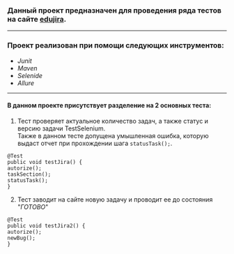 ### Данный проект предназначен для проведения ряда тестов на сайте [edujira](https://edujira.ifellow.ru/secure/Dashboard.jspa).  
***
### Проект реализован при помощи следующих инструментов:  
- *Junit*  
- *Maven*  
- *Selenide*  
- *Allure*  
***  
#### В данном проекте присутствует разделение на 2 основных теста:  
1. Тест проверяет актуальное количество задач, а также статус и версию задачи TestSelenium.  
Также в данном тесте допущена умышленная ошибка, которую выдаст отчет при прохождении шага `statusTask();`. 
````
@Test
public void testJira() {
autorize();
taskSection();
statusTask();
}
````  
2. Тест заводит на сайте новую задачу и проводит ее до состояния "*ГОТОВО*"
````  
@Test
public void testJira2() {
autorize();
newBug();
}   
````